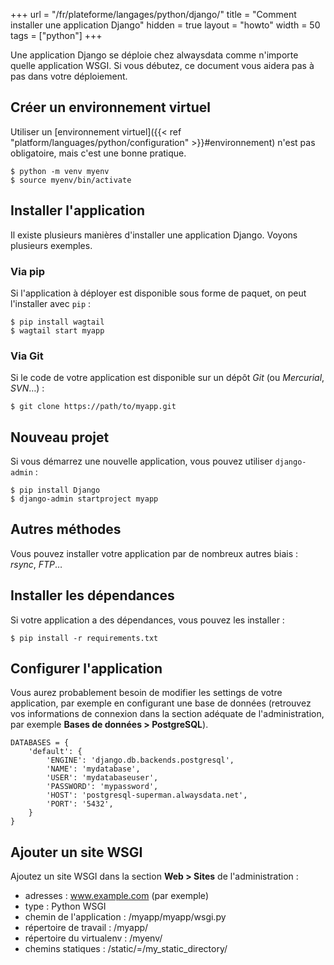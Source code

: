 +++
url = "/fr/plateforme/langages/python/django/"
title = "Comment installer une application Django"
hidden = true
layout = "howto"
width = 50
tags = ["python"]
+++

Une application Django se déploie chez alwaysdata comme n'importe quelle application WSGI. Si vous débutez, ce document vous aidera pas à pas dans votre déploiement.

## Créer un environnement virtuel

Utiliser un [environnement virtuel]({{< ref "platform/languages/python/configuration" >}}#environnement) n'est pas obligatoire, mais c'est une bonne pratique.

```
$ python -m venv myenv
$ source myenv/bin/activate
```

## Installer l'application

Il existe plusieurs manières d'installer une application Django. Voyons plusieurs exemples.

### Via pip

Si l'application à déployer est disponible sous forme de paquet, on peut l'installer avec `pip` :

```
$ pip install wagtail
$ wagtail start myapp
```

### Via Git

Si le code de votre application est disponible sur un dépôt *Git* (ou *Mercurial*, *SVN*…) :

```
$ git clone https://path/to/myapp.git
```

## Nouveau projet

Si vous démarrez une nouvelle application, vous pouvez utiliser `django-admin` :

```
$ pip install Django
$ django-admin startproject myapp
```

## Autres méthodes

Vous pouvez installer votre application par de nombreux autres biais : *rsync*, *FTP*…

## Installer les dépendances

Si votre application a des dépendances, vous pouvez les installer :

```
$ pip install -r requirements.txt
```

## Configurer l'application

Vous aurez probablement besoin de modifier les settings de votre application, par exemple en configurant une base de données (retrouvez vos informations de connexion dans la section adéquate de l'administration, par exemple **Bases de données > PostgreSQL**).

```
DATABASES = {
    'default': {
        'ENGINE': 'django.db.backends.postgresql',
        'NAME': 'mydatabase',
        'USER': 'mydatabaseuser',
        'PASSWORD': 'mypassword',
        'HOST': 'postgresql-superman.alwaysdata.net',
        'PORT': '5432',
    }
}
```

## Ajouter un site WSGI

Ajoutez un site WSGI dans la section **Web > Sites** de l'administration :

* adresses : www.example.com (par exemple)
* type : Python WSGI
* chemin de l'application : /myapp/myapp/wsgi.py
* répertoire de travail : /myapp/
* répertoire du virtualenv : /myenv/
* chemins statiques : /static/=/my_static_directory/
